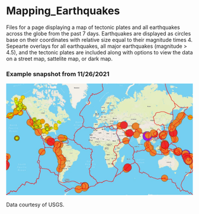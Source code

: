 # Mapping_Earthquakes

Files for a page displaying a map of tectonic plates and all earthquakes across the globe from the past 7 days. Earthquakes are displayed as circles base on their coordinates with relative size equal to their magnitude times 4. Sepearte overlays for all earthquakes, all major earthquakes (magnitude > 4.5), and the tectonic plates are included along with options to view the data on a street map, sattelite map, or dark map.

### Example snapshot from 11/26/2021

![11-26-2021-earthquake-map](https://github.com/deklund76/Mapping_Earthquakes/blob/main/Resources/11-26-21.jpg)

Data courtesy of USGS.
